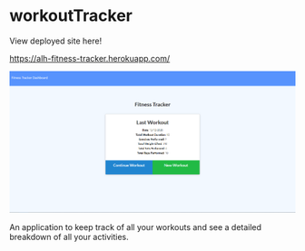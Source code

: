 # workoutTracker

View deployed site here!

https://alh-fitness-tracker.herokuapp.com/

![App image](assets/fitnessTracker.png)

An application to keep track of all your workouts and see a detailed breakdown of all your activities.